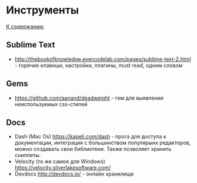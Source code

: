# Инструменты

[К содержанию](/readme.md)

## Sublime Text

 - http://thebookofknowledge.evercodelab.com/pages/sublime-text-2.html - горячие клавиши, настройки, плагины, must read, одним словом

## Gems
 - https://github.com/aanand/deadweight - гем для выявления неиспользуемых css-стилей

## Docs
 - Dash (Mac Os) https://kapeli.com/dash - прога для доступа к документации, интеграция с большинством популярынх редакторов, можно создавать свои библиотеки. Также позволяет хранить сниппеты.
 - Velocity (то же самое для Windows) https://velocity.silverlakesoftware.com/
 - Devdocs http://devdocs.io/ - онлайн хранилище
